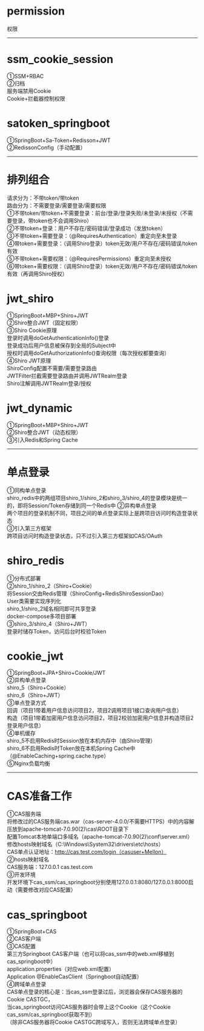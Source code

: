 # permission
权限<br>

************************************************************************************************************************

# ssm_cookie_session
①SSM+RBAC<br>
②归档<br>
服务端禁用Cookie<br>
Cookie+拦截器控制权限<br>

# satoken_springboot
①SpringBoot+Sa-Token+Redisson+JWT<br>
②RedissonConfig（手动配置）<br>

******************************************************************************************

# 排列组合
请求分为：不带token/带token<br>
路由分为：不需要登录/需要登录/需要权限<br>
①不带token/带token+不需要登录：前台/登录/登录失败/未登录/未授权（不需要登录，带token也不会调用Shiro）<br>
②不带token+登录：用户不存在/密码错误/登录成功（发放token）<br>
③不带token+需要登录：（@RequiresAuthentication）重定向至未登录<br>
④带token+需要登录：（调用Shiro登录）token无效/用户不存在/密码错误/token有效<br>
⑤不带token+需要权限：（@RequiresPermissions）重定向至未授权<br>
⑥带token+需要权限：（调用Shiro登录）token无效/用户不存在/密码错误/token有效（再调用Shiro授权）<br>

# jwt_shiro
①SpringBoot+MBP+Shiro+JWT<br>
②Shiro整合JWT（固定权限）<br>
③Shiro Cookie原理<br>
登录时调用doGetAuthenticationInfo()登录<br>
登录成功后用户信息被保存到全局的Subject中<br>
授权时调用doGetAuthorizationInfo()查询权限（每次授权都要查询）<br>
④Shiro JWT原理<br>
ShiroConfig配置不需要/需要登录路由<br>
JWTFilter拦截需要登录路由并调用JWTRealm登录<br>
Shiro注解调用JWTRealm登录/授权<br>

# jwt_dynamic
①SpringBoot+MBP+Shiro+JWT<br>
②Shiro整合JWT（动态权限）<br>
③引入Redis和Spring Cache<br>

************************************************************************************************************************

# 单点登录
①同构单点登录<br>
shiro_redis中的两组项目shiro_1/shiro_2和shiro_3/shiro_4的登录模块是统一的，即将Session/Token存储到同一个Redis中
②异构单点登录<br>
两个项目的登录机制不同，项目之间的单点登录实际上是跨项目访问时构造登录状态<br>
③引入第三方框架<br>
跨项目访问时构造登录状态，只不过引入第三方框架如CAS/OAuth<br>

# shiro_redis
①分布式部署<br>
②shiro_1/shiro_2（Shiro+Cookie）<br>
将Session交由Redis管理（ShiroConfig+RedisShiroSessionDao）<br>
User类需要实现序列化<br>
shiro_1/shiro_2域名相同即可共享登录<br>
docker-compose多项目部署<br>
③shiro_3/shiro_4（Shiro+JWT）<br>
登录时储存Token，访问后台时校验Token<br>

# cookie_jwt
①SpringBoot+JPA+Shiro+Cookie/JWT<br>
②异构单点登录<br>
shiro_5（Shiro+Cookie）<br>
shiro_6（Shiro+JWT）<br>
③单点登录方式<br>
回调（项目1带着用户信息访问项目2，项目2调用项目1接口查询用户信息）<br>
构造（项目1带着加密用户信息访问项目2，项目2校验加密用户信息并构造项目2登录用户信息）<br>
④单机缓存<br>
shiro_5不启用Redis时Session放在本机内存中（由Shiro管理）<br>
shiro_6不启用Redis时Token放在本机Spring Cache中（@EnableCaching+spring.cache.type）<br>
⑤Nginx负载均衡<br>

******************************************************************************************

# CAS准备工作
①CAS服务端<br>
将修改过的CAS服务端cas.war（cas-server-4.0.0/不需要HTTPS）中的内容解压放到apache-tomcat-7.0.90(2)\cas\ROOT目录下<br>
配置Tomcat本地单端口多域名（apache-tomcat-7.0.90(2)\conf\server.xml）<br>
修改hosts映射域名（C:\Windows\System32\drivers\etc\hosts）<br>
CAS单点认证地址：http://cas.test.com/login（casuser+Mellon）<br>
②hosts映射域名<br>
CAS服务端：127.0.0.1 cas.test.com<br>
③开发环境<br>
开发环境下cas_ssm/cas_springboot分别使用127.0.0.1:8080/127.0.0.1:8000启动（需要修改对应CAS配置）<br>

# cas_springboot
①SpringBoot+CAS<br>
②CAS客户端<br>
③CAS配置<br>
第三方Springboot CAS客户端（也可以将cas_ssm中的web.xml移植到cas_springboot中）<br>
application.properties（对应web.xml配置）<br>
Application @EnableCasClient（Springboot自动配置）<br>
④跨域单点登录<br>
CAS单点登录的核心是：当cas_ssm登录过后，浏览器会保存CAS服务器的Cookie CASTGC，<br>
当cas_springboot访问CAS服务器时会带上这个Cookie（这个Cookie cas_ssm/cas_springboot获取不到）<br>
（除非CAS服务器将Cookie CASTGC跨域写入，否则无法跨域单点登录）<br>
